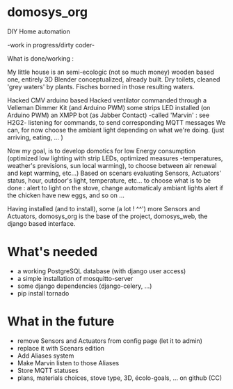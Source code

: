domosys_org
===========

DIY Home automation

-work in progress/dirty coder-

What is done/working :

My little house is an semi-ecologic (not so much money) wooden based one,
entirely 3D Blender conceptualized,
already built.
Dry toilets, cleaned 'grey waters' by plants.
Fisches borned in those resulting waters.

Hacked CMV arduino based
Hacked ventilator commanded through a Velleman Dimmer Kit (and Arduino PWM)
some strips LED installed (on Arduino PWM)
an XMPP bot (as Jabber Contact) -called 'Marvin' : see H2G2-
listening for commands, to send corresponding MQTT messages
We can, for now choose the ambiant light depending on what we're doing. 
(just arriving, eating, ... )


Now my goal, is to develop domotics for low Energy consumption 
(optimized low lighting with strip LEDs, 
optimized measures -temperatures, weather's previsions, sun local warming),
to choose between air renewal and kept warming, etc...)
Based on scenars evaluating Sensors, Actuators' status, hour, outdoor's light, temperature, etc...
to choose what is to be done : alert to light on the stove, change automaticaly ambiant lights
alert if the chicken have new eggs, and so on ... 

Having installed (and to install), some (a lot ! ^^') more Sensors and Actuators,
domosys_org is the base of the project,
domosys_web, the django based interface.

What's needed
=============
  * a working PostgreSQL database (with django user access)
  * a simple installation of mosquitto-server
  * some django dependencies (django-celery, ...)
  * pip install tornado

What in the future
==================
  * remove Sensors and Actuators from config page (let it to admin)
  * replace it with Scenars edition
  * Add Aliases system
  * Make Marvin listen to those Aliases
  * Store MQTT statuses
  * plans, materials choices, stove type, 3D, écolo-goals, ... on github (CC)
